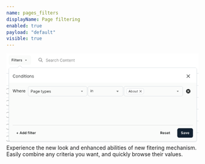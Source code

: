 ```yaml
---
name: pages_filters
displayName: Page filtering
enabled: true
payload: "default"
visible: true
---
```


![new filters](./images/page-filters.png)
Experience the new look and enhanced abilities of new fitering mechanism.
Easily combine any criteria you want, and quickly browse their values.